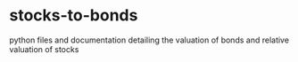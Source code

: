# stocks-to-bonds
python files and documentation detailing the valuation of bonds and relative valuation of stocks

